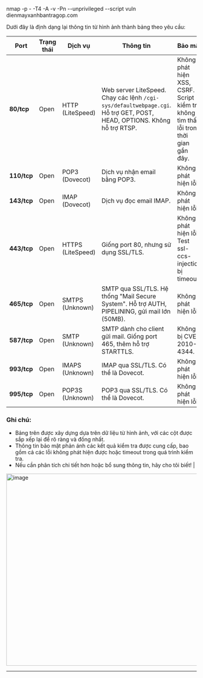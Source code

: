 nmap -p - -T4 -A -v -Pn --unprivileged --script vuln dienmayxanhbantragop.com


Dưới đây là định dạng lại thông tin từ hình ảnh thành bảng theo yêu cầu:

| **Port**  | **Trạng thái** | **Dịch vụ**          | **Thông tin**                                                                 | **Bảo mật**                  |
|-----------|----------------|----------------------|-------------------------------------------------------------------------------|-------------------------------|
| **80/tcp** | Open           | HTTP (LiteSpeed)     | Web server LiteSpeed. Chạy các lệnh `/cgi-sys/defaultwebpage.cgi`. Hỗ trợ GET, POST, HEAD, OPTIONS. Không hỗ trợ RTSP. | Không phát hiện XSS, CSRF. Script kiểm tra không tìm thấy lỗi trong thời gian gần đây. |
| **110/tcp**| Open           | POP3 (Dovecot)       | Dịch vụ nhận email bằng POP3.                                              | Không phát hiện lỗi.         |
| **143/tcp**| Open           | IMAP (Dovecot)       | Dịch vụ đọc email IMAP.                                                   | Không phát hiện lỗi.         |
| **443/tcp**| Open           | HTTPS (LiteSpeed)    | Giống port 80, nhưng sử dụng SSL/TLS.                                       | Không phát hiện lỗi. Test ssl-ccs-injection bị timeout. |
| **465/tcp**| Open           | SMTPS (Unknown)      | SMTP qua SSL/TLS. Hệ thống "Mail Secure System". Hỗ trợ AUTH, PIPELINING, gửi mail lớn (50MB). | Không phát hiện lỗi.         |
| **587/tcp**| Open           | SMTP (Unknown)       | SMTP dành cho client gửi mail. Giống port 465, thêm hỗ trợ STARTTLS.         | Không bị CVE-2010-4344.      |
| **993/tcp**| Open           | IMAPS (Unknown)      | IMAP qua SSL/TLS. Có thể là Dovecot.                                        | Không phát hiện lỗi.         |
| **995/tcp**| Open           | POP3S (Unknown)      | POP3 qua SSL/TLS. Có thể là Dovecot.                                        | Không phát hiện lỗi.         |

### Ghi chú:
- Bảng trên được xây dựng dựa trên dữ liệu từ hình ảnh, với các cột được sắp xếp lại để rõ ràng và đồng nhất.
- Thông tin bảo mật phản ánh các kết quả kiểm tra được cung cấp, bao gồm cả các lỗi không phát hiện được hoặc timeout trong quá trình kiểm tra.
- Nếu cần phân tích chi tiết hơn hoặc bổ sung thông tin, hãy cho tôi biết!                                                                            |

<img width="1098" height="507" alt="image" src="https://github.com/user-attachments/assets/d5bbc504-7daa-4551-a31f-1ccf4485ef97" />

---
